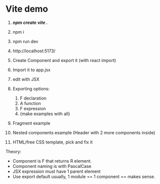 # Vite demo

1. ***npm create vite .***
2. npm i
3. npm run dev
4. http://localhost:5173/
5. Create Component and export it (with react import)
6. Import it to app.jsx
7. edit with JSX
8. Exporting options:
   1. F declaration
   2. A function
   3. F expression
   4. (make examples with all)

9.  Fragment example 
10. Nested components example (Header with 2 more components inside)
11. HTML/free CSS template, pick and fix it

Theory:
* Component is F that returns R element.
* Component naming is with PascalCase
* JSX expression must have 1 parent element
* Use export default usually, 1 module == 1 component == makes sense.